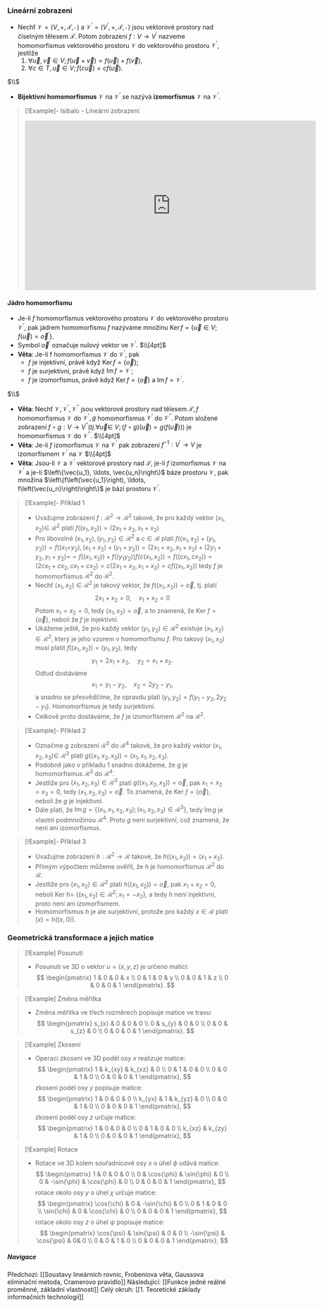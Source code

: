 ### Lineární zobrazení
- Nechť $\mathcal{V}=(V,+, \mathcal{T},\, \cdot\,)$ a $\mathcal{V}^{\prime}=\left(V^{\prime},+, \mathcal{T}, \, \cdot \,\right)$ jsou vektorové prostory nad číselným tělesem $\mathcal{T}$. Potom zobrazení $f: V \rightarrow V^{\prime}$ nazveme homomorfismus vektorového prostoru $\mathcal{V}$ do vektorového prostoru $\mathcal{V}^{\prime}$, jestliže
	1. $\forall \vec{u}, \vec{v} \in V ; f(\vec{u}+\vec{v})=f(\vec{u})+f(\vec{v})$,
	2. $\forall c \in T, \vec{u} \in V ; f(c \vec{u})=c f(\vec{u})$.

$\\$
- **Bijektivní homomorfismus** $\mathcal{V}$ na $\mathcal{V}^{\prime}$ se nazývá **izomorfismus** $\mathcal{V}$ na $\mathcal{V}^{\prime}$.

>[!Example]- Isibalo - Lineární zobrazení
><iframe width="660" height="385" src="https://www.youtube.com/embed/erNySD-QwQQ?si=Z3GcSUrmYsGIv2Uf" title="YouTube video player" frameborder="0" allow="accelerometer; autoplay; clipboard-write; encrypted-media; gyroscope; picture-in-picture; web-share" referrerpolicy="strict-origin-when-cross-origin" allowfullscreen></iframe>
#### Jádro homomorfismu
- Je-li $f$ homomorfismus vektorového prostoru $\mathcal{V}$ do vektorového prostoru $\mathcal{V}^{\prime}$, pak jádrem homomorfismu $f$ nazýváme množinu $\operatorname{Ker} f=\left\{\vec{u} \in V ; f(\vec{u})=\vec{o}^{\prime}\right\}$. 
- Symbol $\vec{o}^{\prime}$ označuje nulový vektor ve $\mathcal{V}^{\prime}$.
$\\[4pt]$
- **Věta**: Je-li f homomorfismus $\mathcal{V}$ do $\mathcal{V}^{\prime}$, pak
	- $f$ je injektivní, právě když $\operatorname{Ker} f=\{\vec{o}\}$;
	- $f$ je surjektivní, právě když $\operatorname{Im} f=\mathcal{V}^{\prime}$;
	- $f$ je izomorfismus, právě když $\operatorname{Ker} f=\{\vec{o}\}$ a $\operatorname{Im} f=\mathcal{V}^{\prime}$.

$\\$
- **Věta**: Nechť $\mathcal{V}, \mathcal{V}^{\prime}, \mathcal{V}^{\prime \prime}$ jsou vektorové prostory nad tělesem $\mathcal{T}, f$ homomorfismus $\mathcal{V}$ do $\mathcal{V}^{\prime}, g$ homomorfismus $\mathcal{V}^{\prime}$ do $\mathcal{V}^{\prime \prime}$. Potom složené zobrazení $f \circ g: V \rightarrow V^{\prime \prime}(t j . \forall \vec{u} \in$ $V ;(f \circ g)(\vec{u})=g(f(\vec{u})))$ je homomorfismus $\mathcal{V}$ do $\mathcal{V}^{\prime \prime}$.
$\\[4pt]$
- **Věta**: Je-li $f$ izomorfismus $\mathcal{V}$ na $\mathcal{V}^{\prime}$ pak zobrazení $f^{-1}: V^{\prime} \rightarrow V$ je izomorfismem $\mathcal{V}^{\prime}$ na $\mathcal{V}$
$\\[4pt]$
- **Věta**: Jsou-li $\mathcal{V}$ a $\mathcal{V}^{\prime}$ vektorové prostory nad $\mathcal{T}$, je-li $f$ izomorfismus $\mathcal{V}$ na $\mathcal{V}^{\prime}$ a je-li $\left\{\vec{u_1}, \ldots, \vec{u_n}\right\}$ báze prostoru $\mathcal{V}$, pak množina $\left\{f\left(\vec{u_1}\right), \ldots, f\left(\vec{u_n}\right)\right\}$ je bází prostoru $\mathcal{V}^{\prime}$.


>[!Example]- Příklad 1
>- Uvažujme zobrazení $f: \mathcal{R}^2 \rightarrow \mathcal{R}^2$ takové, že pro každý vektor $\left(x_1, x_2\right) \in$ $\mathcal{R}^2$ platí $f\left(\left(x_1, x_2\right)\right)=\left(2 x_1+x_2, x_1+x_2\right)$
>- Pro libovolné $\left(x_1, x_2\right),\left(y_1, y_2\right) \in \mathcal{R}^2$ a $c \in \mathcal{R}$ platí $f\left(\left(x_1, x_2\right)+\left(y_1, y_2\right)\right)=f\left(\left(x_1+\right.\right.\left.\left.y_2\right),\left(x_1+x_2\right)+\left(y_1+y_2\right)\right)=\left(2 x_1+x_2, x_1+x_2\right)+\left(2 y_1+y_2, y_1+y_2\right)=$$=f\left(\left(x_1, x_2\right)\right)+f\left(\left(y_1 y_2\right)\right) f\left(c\left(x_1, x_2\right)\right)=f\left(\left(c x_1, c x_2\right)\right)=\left(2 c x_1+c x_2, c x_1+c x_2\right)=c\left(2 x_1+x_2, x_1+x_2\right)=c f\left(\left(x_1, x_2\right)\right)$ tedy $f$ je homomorfismus $\mathcal{R}^2$ do $\mathcal{R}^2$.
>- Nechť $\left(x_1, x_2\right) \in \mathcal{R}^2$ je takový vektor, že $f\left(\left(x_1, x_2\right)\right)=\vec{o}$, tj. platí $$2 x_1+x_2=0, \quad x_1+x_2=0$$ Potom $x_1=x_2=0$, tedy $\left(x_1, x_2\right)=\vec{o}$, a to znamená, že Ker $f=\{\vec{o}\}$, neboli že $f$ je injektivní.
>- Ukážeme ještě, že pro každý vektor $\left(y_1, y_2\right) \in \mathcal{R}^2$ existuje $\left(x_1, x_2\right) \in \mathcal{R}^2$, který je jeho vzorem v homomorfismu $f$. Pro takový $\left(x_1, x_2\right)$ musí platit $f\left(\left(x_1, x_2\right)\right)=\left(y_1, y_2\right)$, tedy $$y_1=2 x_1+x_2, \quad y_2=x_1+x_2.$$ Odtud dostáváme $$x_1=y_1-y_2, \quad x_2=2 y_2-y_1,$$ a snadno se přesvědčíme, že opravdu platí $\left(y_1, y_2\right)=f\left(y_1-y_2, 2 y_2-y_1\right)$. Homomorfismus je tedy surjektivní.
>- Celkově proto dostáváme, že $f$ je izomorfismem $\mathcal{R}^2$ na $\mathcal{R}^2$.

>[!Example]- Příklad 2
>- Označme $g$ zobrazení $\mathcal{R}^3$ do $\mathcal{R}^4$ takové, že pro každý vektor $\left(x_1, x_2, x_3\right) \in$ $\mathcal{R}^3$ platí $g\left(\left(x_1, x_2, x_3\right)\right)=\left(x_1, x_1, x_2, x_3\right)$.
>- Podobně jako v příkladu $1$ snadno dokážeme, že $g$ je homomorfismus $\mathcal{R}^3$ do $\mathcal{R}^4$.
>- Jestliže pro $\left(x_1, x_2, x_3\right) \in \mathcal{R}^3$ platí $g\left(\left(x_1, x_2, x_3\right)\right)=\vec{o}$, pak $x_1=x_2=x_3=0$, tedy $\left(x_1, x_2, x_3\right)=\vec{o}$. To znamená, že Ker $f=\{\vec{o}\}$, neboli že $g$ je injektivní.
>- Dále platí, že $\operatorname{Im} g=\left\{\left(x_1, x_1, x_2, x_3\right) ;\left(x_1, x_2, x_3\right) \in \mathcal{R}^3\right\}$, tedy $\operatorname{Im} g$ je vlastní podmnožinou $\mathcal{R}^4$. Proto $g$ není surjektivní, což znamená, že není ani izomorfismus.

>[!Example]- Příklad 3
>- Uvažujme zobrazení $h: \mathcal{R}^2 \rightarrow \mathcal{R}$ takové, že $h\left(\left(x_1, x_2\right)\right)=\left(x_1+x_2\right)$.
>- Přímým výpočtem můžeme ověřit, že $h$ je homomorfismus $\mathcal{R}^2$ do $\mathcal{R}$.
>- Jestliže pro $\left(x_1, x_2\right) \in \mathcal{R}^2$ platí $h\left(\left(x_1, x_2\right)\right)=\vec{o}$, pak $x_1+x_2=0$, neboli Ker $h=$ $\left\{\left(x_1, x_2\right) \in \mathcal{R}^2 ; x_1=-x_2\right\}$, a tedy $h$ není injektivní, proto není ani izomorfismem.
>- Homomorfismus $h$ je ale surjektivní, protože pro každý $x \in \mathcal{R}$ platí $(x)=h((x, 0))$.

### Geometrická transformace a jejich matice
>[!Example] Posunutí 
>- Posunutí ve 3D o vektor $u = (x,y,z)$ je určeno maticí: 
>  $$
>  \begin{pmatrix}
>  1 & 0 & 0 & x \\
>  0 & 1 & 0 & y \\
>  0 & 0 & 1 & z \\
>  0 & 0 & 0 & 1
>  \end{pmatrix}.
>  $$

>[!Example] Změna měřítka
>- Změna měřítka ve třech rozměrech popisuje matice ve travu:
>$$
>  \begin{pmatrix}
>  s_{x} & 0 & 0 & 0 \\
>  0 & s_{y} & 0 & 0 \\
>  0 & 0 & s_{z} & 0 \\
>  0 & 0 & 0 & 1
>  \end{pmatrix}.
>  $$

>[!Example] Zkosení
>- Operaci zkosení ve 3D podél osy $x$ realizuje matice:
>$$
>  \begin{pmatrix}
>  1 & k_{xy} & k_{xz} & 0 \\
>  0 & 1 & 0 & 0 \\
>  0 & 0 & 1 & 0 \\
>  0 & 0 & 0 & 1
>  \end{pmatrix},
>  $$
>  zkosení podél osy $y$ popisuje matice:
>$$
>  \begin{pmatrix}
>  1 & 0 & 0 & 0 \\
>  k_{yx} & 1 & k_{yz} & 0 \\
>  0 & 0 & 1 & 0 \\
>  0 & 0 & 0 & 1
>  \end{pmatrix},
>  $$ 
>  zkosení podél osy $z$ určuje matice:
> $$
>  \begin{pmatrix}
>  1 & 0 & 0 & 0 \\
>  0 & 1 & 0 & 0 \\
>  k_{xz} & k_{zy} & 1 & 0 \\
>  0 & 0 & 0 & 1
>  \end{pmatrix},
>  $$ 

>[!Example] Rotace
>- Rotace ve 3D kolem souřadnicové osy $x$ o úhel $\phi$ udává matice:
>$$
>  \begin{pmatrix}
>  1 & 0 & 0 & 0 \\
>  0 & \cos{\phi} & \sin{\phi} & 0 \\
>  0 & -\sin{\phi} & \cos{\phi} & 0 \\
>  0 & 0 & 0 & 1
>  \end{pmatrix},
>  $$ 
>  rotace okolo osy $y$ o úhel $\chi$ určuje matice:
>  $$
>  \begin{pmatrix}
>  \cos{\chi} & 0 & -\sin{\chi} & 0 \\
>  0 & 1 & 0 & 0 \\
>  \sin{\chi} & 0 & \cos{\chi} & 0 \\
>  0 & 0 & 0 & 1
>  \end{pmatrix},
>  $$ 
>  rotace okolo osy $z$ o úhel $\psi$ popisuje matice:
>  $$
>  \begin{pmatrix}
>  \cos{\psi} & \sin{\psi} & 0 & 0 \\
>  -\sin{\psi} & \cos{\psi} & 0& 0 \\
>  0 & 0 & 1 & 0 \\
>  0 & 0 & 0 & 1
>  \end{pmatrix},
>  $$ 

##### Navigace
Předchozí:  [[Soustavy lineárních rovnic, Frobeniova věta, Gaussova eliminační metoda, Cramerovo pravidlo]]
Následující: [[Funkce jedné reálné proměnné, základní vlastnosti]]
Celý okruh: [[1. Teoretické základy informačních technologií]]